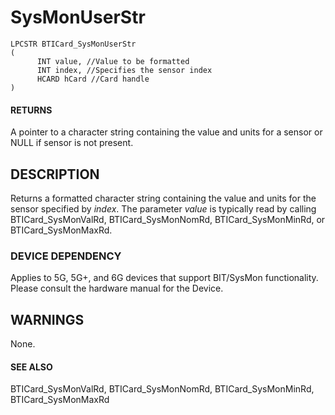 # **SysMonUserStr**

```
LPCSTR BTICard_SysMonUserStr
(
      INT value, //Value to be formatted
      INT index, //Specifies the sensor index
      HCARD hCard //Card handle
)
```
#### **RETURNS**

A pointer to a character string containing the value and units for a sensor or NULL if sensor is not present.

## **DESCRIPTION**

Returns a formatted character string containing the value and units for the sensor specified by *index*. The parameter *value* is typically read by calling BTICard\_SysMonValRd, BTICard\_SysMonNomRd, BTICard\_SysMonMinRd, or BTICard\_SysMonMaxRd.

### **DEVICE DEPENDENCY**

Applies to 5G, 5G+, and 6G devices that support BIT/SysMon functionality. Please consult the hardware manual for the Device.

## **WARNINGS**

None.

#### **SEE ALSO**

BTICard\_SysMonValRd, BTICard\_SysMonNomRd, BTICard\_SysMonMinRd, BTICard\_SysMonMaxRd